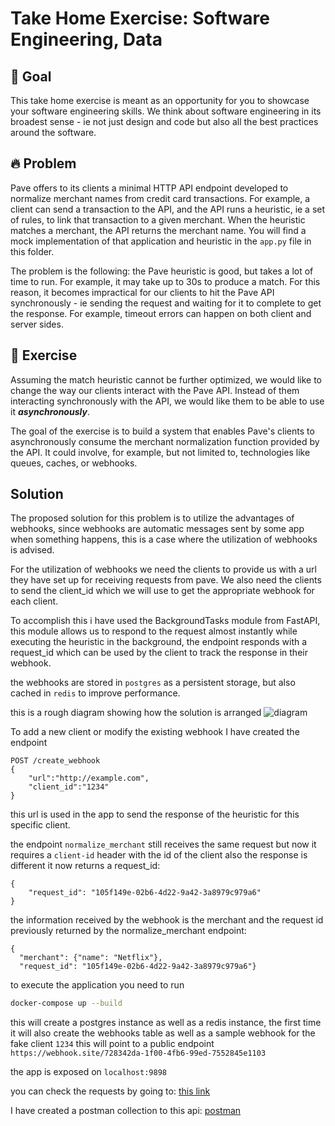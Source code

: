 # Take Home Exercise: Software Engineering, Data

## 🎯 Goal

This take home exercise is meant as an opportunity for you to showcase your software engineering
skills. We think about software engineering in its broadest sense - ie not just design and 
code but also all the best practices around the software.


## 🔥 Problem

Pave offers to its clients a minimal HTTP API endpoint developed to normalize merchant names
from credit card transactions. For example, a client can send a transaction to the API,
and the API runs a heuristic, ie a set of rules, to link that transaction to a given
merchant. When the heuristic matches a merchant, the API returns the merchant name. You 
will find a mock  implementation of that application and heuristic in the `app.py` file in this folder.

The problem is the following: the Pave heuristic is good, but takes a lot of time to run.
For example, it may take up to 30s to produce a match. For this reason, it becomes
impractical for our clients to hit the Pave API synchronously - ie sending the request
and waiting for it to complete to get the response. For example, timeout errors can happen
on both client and server sides.


## 💪 Exercise

Assuming the match heuristic cannot be further optimized, we would like to change the way
our clients interact with the Pave API. Instead of them interacting synchronously with the API,
we would like them to be able to use it ***asynchronously***.

The goal of the exercise is to build a system that enables Pave's clients to asynchronously
consume the merchant normalization function provided by the API. It could involve, for example,
but not limited to, technologies like queues, caches, or webhooks.

## Solution

The proposed solution for this problem is to utilize the advantages of webhooks, since webhooks are automatic messages sent by some app when something happens, this is a case where the utilization of webhooks is advised.

For the utilization of webhooks we need the clients to provide us with a url they have set up for receiving requests from pave. We also need the clients to send the client_id which we will use to get the appropriate webhook for each client.

To accomplish this i have used the BackgroundTasks module from FastAPI, this module allows us to respond to the request almost instantly while executing the heuristic in the background, the endpoint responds with a request_id which can be used by the client to track the response in their webhook. 

the webhooks are stored in `postgres` as a persistent storage, but also cached in `redis` to improve performance.

this is a rough diagram showing how the solution is arranged
![diagram](https://s3.amazonaws.com/rubiomejia.com/pave/pave.png)


To add a new client or modify the existing webhook I have created the endpoint 

```
POST /create_webhook
{
	"url":"http://example.com",
	"client_id":"1234"
}
```
this url is used in the app to send the response of the heuristic for this specific client.

the endpoint `normalize_merchant` still receives the same request but now it requires a `client-id` header with the id of the client also the response is different it now returns a request_id:
```
{
    "request_id": "105f149e-02b6-4d22-9a42-3a8979c979a6"
}
```

the information received by the webhook is the merchant and the request id previously returned by the normalize_merchant endpoint:
```
{
  "merchant": {"name": "Netflix"}, 
  "request_id": "105f149e-02b6-4d22-9a42-3a8979c979a6"}
```


to execute the application you need to run
```bash
docker-compose up --build
```

this will create a postgres instance as well as a redis instance, the first time it will also create the webhooks table as well as a sample webhook for the fake client `1234` this will point to a public endpoint `https://webhook.site/728342da-1f00-4fb6-99ed-7552845e1103`

the app is exposed on `localhost:9898`

you can check the requests by going to: [this link](https://webhook.site/#!/728342da-1f00-4fb6-99ed-7552845e1103/2a5e84b7-387a-438a-a876-dc517a7972df/1)

I have created a postman collection to this api: [postman](https://www.getpostman.com/collections/8611dd5477c28578fe23)